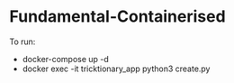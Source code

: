 # Fundamental-Containerised

To run:
* docker-compose up -d 
* docker exec -it tricktionary_app python3 create.py 